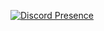 [![Discord Presence](https://lanyard.cnrad.dev/api/867040792463802389?theme=dark&bg=4633ff&animated=true&showDisplayName=true&hideDiscrim=true&borderRadius=30px&idleMessage=Đang%20không%20làm%20gì%20cả)](https://discord.com/users/867040792463802389)